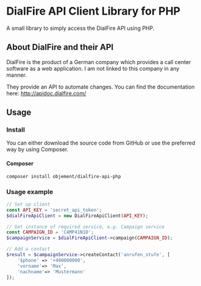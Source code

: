 # DialFire API Client Library for PHP
A small library to simply access the DialFire API using PHP.

## About DialFire and their API
DialFire is the product of a German company which provides a call center software as a web application. I am not linked
to this company in any manner.

They provide an API to automate changes. You can find the documentation here:
http://apidoc.dialfire.com/

## Usage

### Install
You can either download the source code from GitHub or use the preferred way by using Composer.

#### Composer

````composer install objement/dialfire-api-php````

### Usage example

````php
// Set up client
const API_KEY = 'secret_api_token';
$dialFireApiClient = new DialFireApiClient(API_KEY);

// Get instance of required service, e.g. Campaign service
const CAMPAIGN_ID = 'C4MP41N1D';
$campaignService = $dialFireApiClient->campaign(CAMPAIGN_ID);

// Add a contact
$result = $campaignService->createContact('anrufen_stufe', [
    '$phone' => '+490000000',
    'vorname'=> 'Max',
    'nachname'=> 'Mustermann'
]);
````

